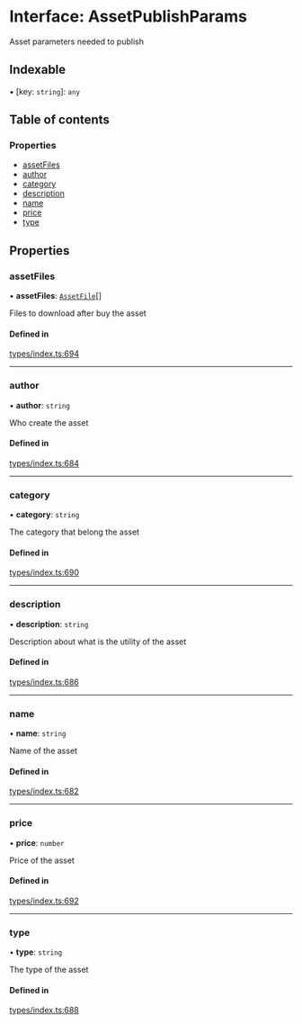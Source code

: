 # Interface: AssetPublishParams

Asset parameters needed to publish

## Indexable

▪ [key: `string`]: `any`

## Table of contents

### Properties

- [assetFiles](AssetPublishParams.md#assetfiles)
- [author](AssetPublishParams.md#author)
- [category](AssetPublishParams.md#category)
- [description](AssetPublishParams.md#description)
- [name](AssetPublishParams.md#name)
- [price](AssetPublishParams.md#price)
- [type](AssetPublishParams.md#type)

## Properties

### assetFiles

• **assetFiles**: [`AssetFile`](AssetFile.md)[]

Files to download after buy the asset

#### Defined in

[types/index.ts:694](https://github.com/nevermined-io/components-catalog/blob/c3c9cbb/lib/src/types/index.ts#L694)

___

### author

• **author**: `string`

Who create the asset

#### Defined in

[types/index.ts:684](https://github.com/nevermined-io/components-catalog/blob/c3c9cbb/lib/src/types/index.ts#L684)

___

### category

• **category**: `string`

The category that belong the asset

#### Defined in

[types/index.ts:690](https://github.com/nevermined-io/components-catalog/blob/c3c9cbb/lib/src/types/index.ts#L690)

___

### description

• **description**: `string`

Description about what is the utility of the asset

#### Defined in

[types/index.ts:686](https://github.com/nevermined-io/components-catalog/blob/c3c9cbb/lib/src/types/index.ts#L686)

___

### name

• **name**: `string`

Name of the asset

#### Defined in

[types/index.ts:682](https://github.com/nevermined-io/components-catalog/blob/c3c9cbb/lib/src/types/index.ts#L682)

___

### price

• **price**: `number`

Price of the asset

#### Defined in

[types/index.ts:692](https://github.com/nevermined-io/components-catalog/blob/c3c9cbb/lib/src/types/index.ts#L692)

___

### type

• **type**: `string`

The type of the asset

#### Defined in

[types/index.ts:688](https://github.com/nevermined-io/components-catalog/blob/c3c9cbb/lib/src/types/index.ts#L688)
